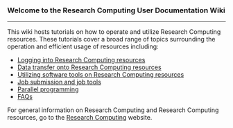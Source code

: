 ### Welcome to the Research Computing User Documentation Wiki

------

This wiki hosts tutorials on how to operate and utilize Research Computing resources. These tutorials cover a broad range of topics surrounding the operation and efficient usage of resources including:  
- [Logging into Research Computing resources](Logging-In)
- [Data transfer onto Research Computing resources](Data-Transfers)
- [Utilizing software tools on Research Computing resources](The-Module-System)
- [Job submission and job tools](Job-Submissions)
- [Parallel programming](Fundamentals-of-Parallel-Computing)
- [FAQs](FAQs)

For general information on Research Computing and Research Computing resources, go to the [Research Computing](https://www.colorado.edu/rc) website.
